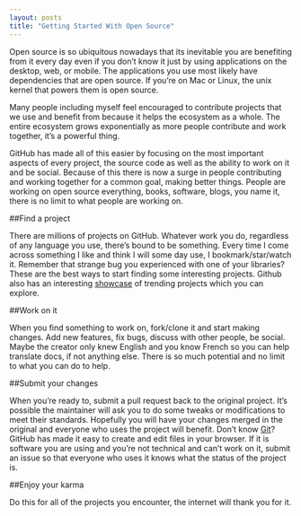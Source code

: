 ```yaml
---
layout: posts
title: "Getting Started With Open Source"
---
```


Open source is so ubiquitous nowadays that its inevitable you are benefiting from it every day even if you don’t know it just by using applications on the desktop, web, or mobile. The applications you use most likely have dependencies that are open source. If you’re on Mac or Linux, the unix kernel that powers them is open source.

Many people including myself feel encouraged to contribute projects that we use and benefit from because it helps the ecosystem as a whole. The entire ecosystem grows exponentially as more people contribute and work together, it’s a powerful thing.

GitHub has made all of this easier by focusing on the most important aspects of every project, the source code as well as the ability to work on it and be social. Because of this there is now a surge in people contributing and working together for a common goal, making better things. People are working on open source everything, books, software, blogs, you name it, there is no limit to what people are working on.

##Find a project

There are millions of projects on GitHub. Whatever  work you do, regardless of any language you use, there’s bound to be something. Every time I come across something I like and think I will some day use, I bookmark/star/watch it. Remember that strange bug you experienced with one of your libraries?
These are the best ways to start finding some interesting projects. Github also has an interesting [showcase](https://github.com/explore) of trending projects which you can explore.

##Work on it

When you find something to work on, fork/clone it and start making changes. Add new features, fix bugs, discuss with other people, be social. Maybe the creator only knew English and you know French so you can help translate docs, if not anything else. There is so much potential and no limit to what you can do to help.

##Submit your changes

When you’re ready to, submit a pull request back to the original project. It’s possible the maintainer will ask you to do some tweaks or modifications to meet their standards. Hopefully you will have your changes merged in the original and everyone who uses the project will benefit. Don’t know [Git](http://git-scm.com/)? GitHub has made it easy to create and edit files in your browser. If it is software you are using and you’re not technical and can’t work on it, submit an issue so that everyone who uses it knows what the status of the project is.

##Enjoy your karma

Do this for all of the projects you encounter, the internet will thank you for it.

